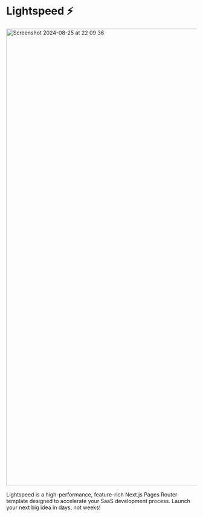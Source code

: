 # Lightspeed ⚡

<img width="1210" alt="Screenshot 2024-08-25 at 22 09 36" src="https://github.com/user-attachments/assets/6456d621-23ba-4f4e-98e3-c7567e0a1dd4">

Lightspeed is a high-performance, feature-rich Next.js Pages Router template designed to accelerate your SaaS development process. Launch your next big idea in days, not weeks!

